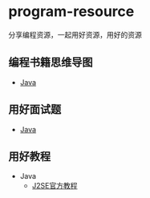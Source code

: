 # program-resource
分享编程资源，一起用好资源，用好的资源

## 编程书籍思维导图
* [Java](program-book/java.md)

## 用好面试题
* [Java](program-interview/java-baidu-200.md)

## 用好教程
* Java
   * [J2SE官方教程](program-blog/java-oracle-learn-path.md)

